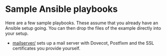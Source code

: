 Sample Ansible playbooks
============================================

Here are a few sample playbooks.  These assume that you already have an
Ansible setup going.  You can then drop the files of the example
directly into your setup.

* [mailserver/](mailserver/) sets up a mail server with Dovecot, Postfixm
   and the SSL certificates you provide yourself.
